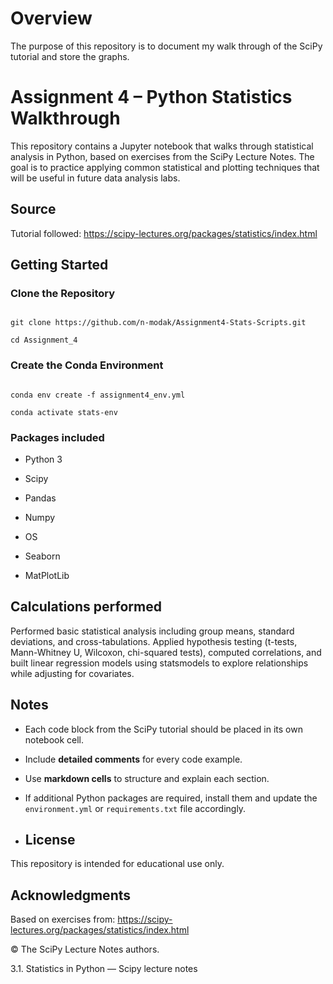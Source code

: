 # Overview

The purpose of this repository is to document my walk through of the SciPy tutorial and store the graphs.
 
# Assignment 4 – Python Statistics Walkthrough
 
This repository contains a Jupyter notebook that walks through statistical analysis in Python, based on exercises from the SciPy Lecture Notes. The goal is to practice applying common statistical and plotting techniques that will be useful in future data analysis labs.
 
## Source
 
Tutorial followed:
https://scipy-lectures.org/packages/statistics/index.html
 
## Getting Started
 
### Clone the Repository
 
```

git clone https://github.com/n-modak/Assignment4-Stats-Scripts.git

cd Assignment_4

```
 
### Create the Conda Environment
 
```

conda env create -f assignment4_env.yml

conda activate stats-env

```
 
### Packages included

- Python 3

- Scipy

- Pandas

- Numpy

- OS

- Seaborn

- MatPlotLib
 
## Calculations performed

Performed basic statistical analysis including group means, standard deviations, and cross-tabulations. Applied hypothesis testing (t-tests, Mann-Whitney U, Wilcoxon, chi-squared tests), computed correlations, and built linear regression models using statsmodels to explore relationships while adjusting for covariates.
 
## Notes

- Each code block from the SciPy tutorial should be placed in its own notebook cell.

- Include **detailed comments** for every code example.

- Use **markdown cells** to structure and explain each section.

- If additional Python packages are required, install them and update the `environment.yml` or `requirements.txt` file accordingly.
 
- ## License

This repository is intended for educational use only.
 
## Acknowledgments

Based on exercises from:
https://scipy-lectures.org/packages/statistics/index.html

© The SciPy Lecture Notes authors.

3.1. Statistics in Python — Scipy lecture notes
 
